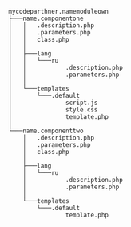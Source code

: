 

    mycodeparthner.namemoduleown
    ├───name.componentone   
    │   │   .description.php    
    │   │   .parameters.php    
    │   │   class.php    
    │   │   
    │   ├───lang
    │   │   └───ru
    │   │           .description.php
    │   │           .parameters.php
    │   │           
    │   └───templates
    │       └───.default
    │               script.js
    │               style.css
    │               template.php
    │               
    └───name.componenttwo
        │   .description.php
        │   .parameters.php
        │   class.php
        │   
        ├───lang
        │   └───ru
        │           .description.php
        │           .parameters.php
        │           
        └───templates
            └───.default
                    template.php
